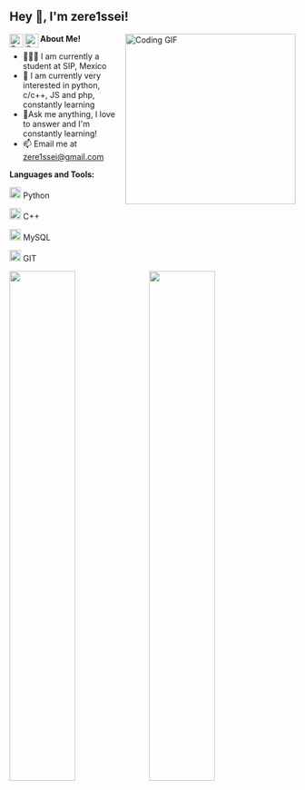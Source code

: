 <h2 title="hehehe"> Hey 👋, I'm zere1ssei!</h2>

<a href="https://www.linkedin.com/in/brandon-islas-conejo-440966373/">
  <img align="left" alt="Sanskar's LinkedIn" width="24px" src="https://img.icons8.com/nolan/96/linkedin.png" />
</a>
<a href="https://x.com/1ssseive">
  <img align="left" alt="Sanskar's Twitter" width="24px" src="https://img.icons8.com/nolan/96/twitter.png" />
</a>


<img align="right" alt="Coding GIF" width="300" src="https://pa1.aminoapps.com/6561/1a366a6fd0894967b51fe60188290f67a4bfe48b_hq.gif" />





 


**About Me!**

- 👨🏽‍💻 I am currently a student at SIP, Mexico
- 🌱 I am currently very interested in python, c/c++, JS and php, constantly learning
- 💬Ask me anything, I love to answer and I'm constantly learning!
- 📫 Email me at zere1ssei@gmail.com



**Languages and Tools:**  


<code><img height="20" src="https://img.icons8.com/nolan/96/python.png"></code> Python

<code><img height="20" src="https://img.icons8.com/nolan/96/c-plus-plus.png"></code> C++

<code><img height="20" src="https://img.icons8.com/nolan/96/sql.png"></code> MySQL

<code><img height="20" src="https://img.icons8.com/nolan/96/git.png"></code> GIT


<p align="left">
  <img width="48%" src="https://github-readme-stats.vercel.app/api?username=zere1sse&show_icons=true&theme=tokyonight" />
  <img width="48%" src="https://github-readme-streak-stats.herokuapp.com/?user=zere1sse&theme=tokyonight"/>
</p>
